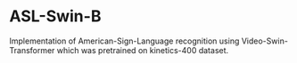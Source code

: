 # ASL-Swin-B
Implementation of American-Sign-Language recognition using Video-Swin-Transformer which was pretrained on kinetics-400 dataset.   
